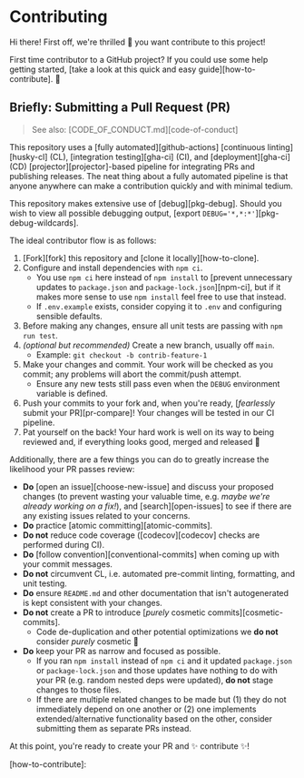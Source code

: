 # Contributing

Hi there! First off, we're thrilled 🤩 you want contribute to this project!

First time contributor to a GitHub project? If you could use some help getting
started, \[take a look at this quick and easy guide]\[how-to-contribute]. 💜

## Briefly: Submitting a Pull Request (PR)

> See also: \[CODE_OF_CONDUCT.md]\[code-of-conduct]

This repository uses a \[fully automated]\[github-actions] \[continuous
linting]\[husky-cl] (CL), \[integration testing]\[gha-ci] (CI), and
\[deployment]\[gha-ci] (CD) \[projector]\[projector]-based pipeline for
integrating PRs and publishing releases. The neat thing about a fully automated
pipeline is that anyone anywhere can make a contribution quickly and with
minimal tedium.

This repository makes extensive use of \[debug]\[pkg-debug]. Should you wish to
view all possible debugging output, \[export
`DEBUG='*,*:*'`]\[pkg-debug-wildcards].

The ideal contributor flow is as follows:

1.  \[Fork]\[fork] this repository and \[clone it locally]\[how-to-clone].
2.  Configure and install dependencies with `npm ci`.
    - You use `npm ci` here instead of `npm install` to \[prevent unnecessary
      updates to `package.json` and `package-lock.json`]\[npm-ci], but if it
      makes more sense to use `npm install` feel free to use that instead.
    - If `.env.example` exists, consider copying it to `.env` and configuring
      sensible defaults.
3.  Before making any changes, ensure all unit tests are passing with
    `npm run test`.
4.  _(optional but recommended)_ Create a new branch, usually off `main`.
    - Example: `git checkout -b contrib-feature-1`
5.  Make your changes and commit. Your work will be checked as you commit; any
    problems will abort the commit/push attempt.
    - Ensure any new tests still pass even when the `DEBUG` environment variable
      is defined.
6.  Push your commits to your fork and, when you're ready, \[_fearlessly_ submit
    your PR]\[pr-compare]! Your changes will be tested in our CI pipeline.
7.  Pat yourself on the back! Your hard work is well on its way to being
    reviewed and, if everything looks good, merged and released 🚀

Additionally, there are a few things you can do to greatly increase the
likelihood your PR passes review:

- **Do** \[open an issue]\[choose-new-issue] and discuss your proposed changes
  (to prevent wasting your valuable time, e.g. _maybe we're already working on a
  fix!_), and \[search]\[open-issues] to see if there are any existing issues
  related to your concerns.
- **Do** practice \[atomic committing]\[atomic-commits].
- **Do not** reduce code coverage (\[codecov]\[codecov] checks are performed
  during CI).
- **Do** \[follow convention]\[conventional-commits] when coming up with your
  commit messages.
- **Do not** circumvent CL, i.e. automated pre-commit linting, formatting, and
  unit testing.
- **Do** ensure `README.md` and other documentation that isn't autogenerated is
  kept consistent with your changes.
- **Do not** create a PR to introduce \[_purely_ cosmetic
  commits]\[cosmetic-commits].
  - Code de-duplication and other potential optimizations we **do not** consider
    _purely_ cosmetic 🙂
- **Do** keep your PR as narrow and focused as possible.
  - If you ran `npm install` instead of `npm ci` and it updated `package.json`
    or `package-lock.json` and those updates have nothing to do with your PR
    (e.g. random nested deps were updated), **do not** stage changes to those
    files.
  - If there are multiple related changes to be made but (1) they do not
    immediately depend on one another or (2) one implements extended/alternative
    functionality based on the other, consider submitting them as separate PRs
    instead.

At this point, you're ready to create your PR and ✨ contribute ✨!

\[how-to-contribute]:
